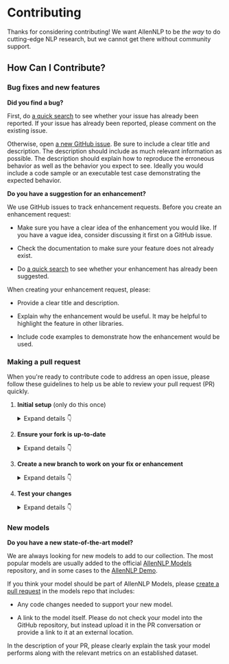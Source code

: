 # Contributing

Thanks for considering contributing!  We want AllenNLP to be *the way* to do cutting-edge NLP research, but we cannot
get there without community support.

## How Can I Contribute?

### Bug fixes and new features

**Did you find a bug?**

First, do [a quick search](https://github.com/allenai/allennlp/issues) to see whether your issue has already been reported.
If your issue has already been reported, please comment on the existing issue.

Otherwise, open [a new GitHub issue](https://github.com/allenai/allennlp/issues).  Be sure to include a clear title
and description.  The description should include as much relevant information as possible.  The description should
explain how to reproduce the erroneous behavior as well as the behavior you expect to see.  Ideally you would include a
code sample or an executable test case demonstrating the expected behavior.

**Do you have a suggestion for an enhancement?**

We use GitHub issues to track enhancement requests.  Before you create an enhancement request:

* Make sure you have a clear idea of the enhancement you would like.  If you have a vague idea, consider discussing
it first on a GitHub issue.

* Check the documentation to make sure your feature does not already exist.

* Do [a quick search](https://github.com/allenai/allennlp/issues) to see whether your enhancement has already been suggested.

When creating your enhancement request, please:

* Provide a clear title and description.

* Explain why the enhancement would be useful.  It may be helpful to highlight the feature in other libraries.

* Include code examples to demonstrate how the enhancement would be used.

### Making a pull request

When you're ready to contribute code to address an open issue, please follow these guidelines to help us be able to review your pull request (PR) quickly.

1. **Initial setup** (only do this once)

    <details><summary>Expand details 👇</summary><br/>

    If you haven't already done so, please [fork](https://help.github.com/en/enterprise/2.13/user/articles/fork-a-repo) this repository on GitHub.
    
    Then clone your fork locally with
    
        git clone https://github.com/USERNAME/allennlp.git
    
    or 
    
        git clone git@github.com:USERNAME/allennlp.git
    
    At this point the local clone of your fork only knows that it came from *your* repo, github.com/USERNAME/allennlp.git, but doesn't know anything the *main* repo, [https://github.com/allenai/allennlp.git](https://github.com/allenai/allennlp). You can see this by running
    
        git remote -v
    
    which will output something like this:
    
        origin https://github.com/USERNAME/allennlp.git (fetch)
        origin https://github.com/USERNAME/allennlp.git (push)
    
    This means that your local clone can only track changes from your fork, but not from the main repo, and so you won't be able to keep your fork up-to-date with the main repo over time. Therefor you'll need to add another "remote" to your clone that points to [https://github.com/allenai/allennlp.git](https://github.com/allenai/allennlp). To do this, run the following:
    
        git remote add upstream https://github.com/allenai/allennlp.git
    
    Now if you do `git remote -v` again, you'll see
    
        origin https://github.com/USERNAME/allennlp.git (fetch)
        origin https://github.com/USERNAME/allennlp.git (push)
        upstream https://github.com/allenai/allennlp.git (fetch)
        upstream https://github.com/allenai/allennlp.git (push)

    Finally, you'll need to create a Python 3.6 or 3.7 virtual environment suitable for working on AllenNLP. There a number of tools out there that making working with virtual environments easier, but the most direct way is with the [`venv` module](https://docs.python.org/3.7/library/venv.html) in the standard library.

    Once your virtual environment is activated, you can install your local clone in "editable mode" with

        pip install -e . -r dev-requirements.txt

    The "editable mode" comes from the `-e` argument to `pip`, and essential just creates a symbolic link from the site-packages directory of your virtual environment to the source code in your local clone. That way any changes you make will be immediately reflected in your virtual environment.

    </details>

2. **Ensure your fork is up-to-date**

    <details><summary>Expand details 👇</summary><br/>

    Once you've added an "upstream" remote pointing to [https://github.com/allenai/allennlp.git](https://github.com/allenai/allennlp), keeping your fork up-to-date is easy:
    
        git checkout master  # if not already on master
        git pull --rebase upstream master
        git push

    </details>

3. **Create a new branch to work on your fix or enhancement**

    <details><summary>Expand details 👇</summary><br/>

    Commiting directly to the master branch of your fork is not recommended. It will be easier to keep your fork clean if you work on a seperate branch for each contribution you intend to make.
    
    You can create a new branch with
    
        # replace BRANCH with whatever name you want to give it
        git checkout -b BRANCH
        git push -u origin BRANCH

    </details>

4. **Test your changes**

    <details><summary>Expand details 👇</summary><br/>

    Our continuous integration (CI) testing runs [a number of checks](https://github.com/allenai/allennlp/actions?query=workflow%3APR) for each pull request on [GitHub Actions](https://github.com/features/actions). You can run most of these tests locally, which is something you should do *before* opening a PR to help speed up the review process and make it easier for us.
    
    First, you should run [`black`](https://github.com/psf/black) to make sure you code is formatted consistently. Many IDEs support code formatters as plugins, so you may be able to setup black to run automatically everytime you save. [`black.vim`](https://github.com/psf/black/tree/master/plugin) will give you this functionality in Vim, for example. But `black` is also easy to run directly from the command line. Just run this from the root of your clone:
    
        black .

    Our CI also uses [`flake8`](https://github.com/allenai/allennlp/tree/master/tests) to lint the code base and [`mypy`](http://mypy-lang.org/) for type-checking. You should run both of these next with

        make lint

    and

        make typecheck

    We also strive to maintain high test coverage, so most contributions should include additions to [the unit tests](https://github.com/allenai/allennlp/tree/master/tests). These tests are run with [`pytest`](https://docs.pytest.org/en/latest/), which you can use to locally run any test modules that you've added or changed.

    For example, if you've fixed a bug in `allennlp/nn/util.py`, you can run the tests specific to that module with
    
        pytest -v tests/nn/util_test.py
    
    Our CI will automatically check that test coverage stays above a certain threshold (around 90%). To check the coverage locally in this example, you could run
    
        pytest -v --cov allennlp.nn.util tests/nn/util_test.py

     If your contribution involves changes to any docstrings, you should make sure the API documentation can build without errors. For that, just run

        make build-docs

    If the build fails, it's most likely due to small formatting issues. If the error message isn't clear, feel free to comment on this in your pull request.

    You can also serve and view the docs locally with
    
        make serve-docs

    And finally, please update the [CHANGELOG](https://github.com/allenai/allennlp/blob/master/CHANGELOG.md) with notes on your contribution in the "Unreleased" section at the top.

    After all of the above checks have passed, you can now open [a new GitHub pull request](https://github.com/allenai/allennlp/pulls).
    Make sure you have a clear description of the problem and the solution, and include a link to relevant issues.

    We look forward to reviewing your PR!

    </details>

### New models

**Do you have a new state-of-the-art model?**

We are always looking for new models to add to our collection. The most popular models are usually added to the official [AllenNLP Models](https://github.com/allenai/allennlp-models) repository, and in some cases to the [AllenNLP Demo](https://demo.allennlp.org/).

If you think your model should be part of AllenNLP Models, please [create a pull request](https://github.com/allenai/allennlp-models/pulls) in the models repo that includes:

* Any code changes needed to support your new model.

* A link to the model itself.  Please do not check your model into the GitHub repository, but instead upload it in the
PR conversation or provide a link to it at an external location.

In the description of your PR, please clearly explain the task your model performs along with the relevant metrics on an established dataset.
